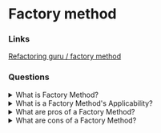 # Factory method

### Links

[Refactoring guru / factory method](https://refactoring.guru/design-patterns/factory-method)

### Questions

<details>
  <summary>What is Factory Method?</summary>

Factory Method is a creational design pattern that provides an interface for creating objects in a superclass but allows subclasses to alter the type of created objects.

</details>

<details>
  <summary>What is a Factory Method's Applicability?</summary>

- Use when beforehand unknown types and dependencies of the objects should work;
- Use for providing users of your library or framework with a way to extend its internal components;
- Use for saving system resources by reusing the existing exemplars instead of rebuilding them each time.

</details>

<details>
  <summary>What are pros of a Factory Method?</summary>

- Allows to avoid a tight coupling between the creator and the concrete products;
- It is possible to move the product creation code into one place in the program, making the code easier to support (The Single responsibility principle);
- It is possible to introduce new types of products into the program without breaking existing client code (Open/Closed Principle).

</details>

<details>
  <summary>What are cons of a Factory Method?</summary>

- Each new subclass increases the code complexity. The best-case scenario is when introducing the pattern into an existing hierarchy of creator classes

</details>
